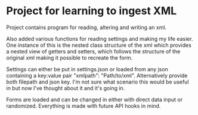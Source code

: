 # Project for learning to ingest XML

Project contains program for reading, altering and writing an xml.

Also added various functions for reading settings and making my life easier.
One instance of this is the nested class structure of the xml which provides a nested view of getters
and setters, which follows the structure of the original xml making it possible to recreate the form.

Settings can either be put in settings.json or loaded from any json containing a key:value pair "xmlpath": "Path/to/xml".
Alternatively provide both filepath and json key. I'm not sure what scenario this would be useful in but now I've thought about it and it's going in.

Forms are loaded and can be changed in either with direct data input or randomized. Everything is made with future API hooks in mind.